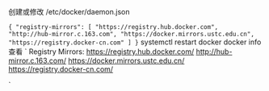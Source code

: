 创建或修改 /etc/docker/daemon.json 

`
{
"registry-mirrors": [
"https://registry.hub.docker.com",
"http://hub-mirror.c.163.com",
"https://docker.mirrors.ustc.edu.cn",
"https://registry.docker-cn.com"
]
}
`
systemctl restart docker
docker info
查看
`
Registry Mirrors:
https://registry.hub.docker.com/
http://hub-mirror.c.163.com/
https://docker.mirrors.ustc.edu.cn/
https://registry.docker-cn.com/

`